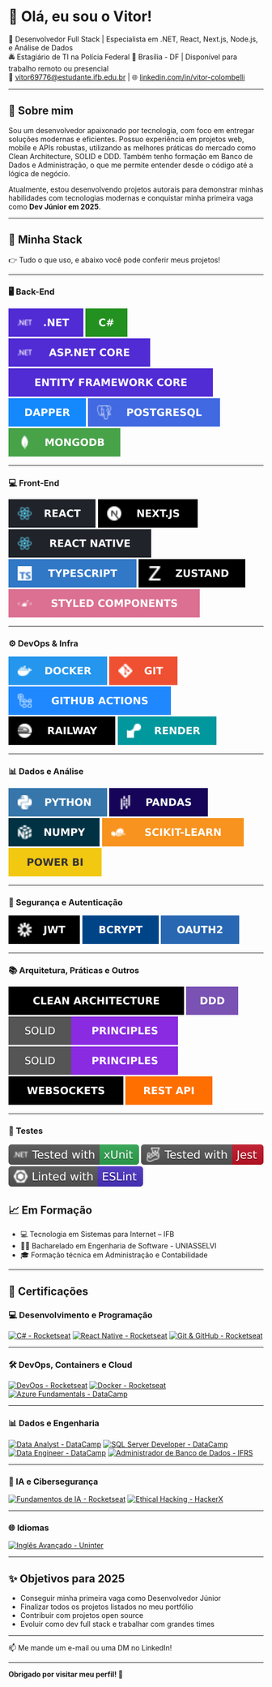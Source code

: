# 👋 Olá, eu sou o Vitor!

🎯 Desenvolvedor Full Stack | Especialista em .NET, React, Next.js, Node.js, e Análise de Dados  
🚔 Estagiário de TI na Polícia Federal
📍 Brasília - DF | Disponível para trabalho remoto ou presencial  
📧 vitor69776@estudante.ifb.edu.br | 🌐 [linkedin.com/in/vitor-colombelli](https://linkedin.com/in/vitor-colombelli)  

---

## 🚀 Sobre mim

Sou um desenvolvedor apaixonado por tecnologia, com foco em entregar soluções modernas e eficientes. Possuo experiência em projetos web, mobile e APIs robustas, utilizando as melhores práticas do mercado como Clean Architecture, SOLID e DDD. Também tenho formação em Banco de Dados e Administração, o que me permite entender desde o código até a lógica de negócio.

Atualmente, estou desenvolvendo projetos autorais para demonstrar minhas habilidades com tecnologias modernas e conquistar minha primeira vaga como **Dev Júnior em 2025**.

---

## 🧰 Minha Stack

👉 Tudo o que uso, e abaixo você pode conferir meus projetos!

---

### 🖥️ Back-End

<div align="left">
  <img src="imgshields/back-end/dotnet.svg/" />
  <img src="imgshields/back-end/csharp.svg/" />
  <img src="imgshields/back-end/aspdotnet.svg/" />
  <img src="imgshields/back-end/ef.svg/" />
  <img src="imgshields/back-end/dapper.svg" />
  <img src="imgshields/back-end/psql.svg/" />
  <img src="imgshields/back-end/mongodb.svg/" />
</div>

---

### 💻 Front-End

<div align="left">
  <img src="imgshields/front-end/react.svg/" />
  <img src="imgshields/front-end/next.svg/" />
  <img src="imgshields/front-end/rn.svg/" />
  <img src="imgshields/front-end/ts.svg/" />
  <img src="imgshields/front-end/zustand.svg/" />
  <img src="imgshields/front-end/sc.svg/" />
</div>

---

### ⚙️ DevOps & Infra

<div align="left">
  <img src="imgshields/devops-infra/docker.svg" />
  <img src="imgshields/devops-infra/git.svg" />
  <img src="imgshields/devops-infra/github actions.svg" />
  <img src="imgshields/devops-infra/railway.svg" />
  <img src="imgshields/devops-infra/render.svg" />
</div>

---

### 📊 Dados e Análise

<div align="left">
  <img src="imgshields/data-analysis/python.svg" />
  <img src="imgshields/data-analysis/pandas.svg" />
  <img src="imgshields/data-analysis/numpy.svg" />
  <img src="imgshields/data-analysis/scikit.svg" />
  <img src="imgshields/data-analysis/power-bi.svg" />
</div>

---

### 🔐 Segurança e Autenticação

<div align="left">
  <img src="imgshields/security/jwt.svg" />
  <img src="imgshields/security/bcrypt.svg" />
  <img src="imgshields/security/oauth2.svg" />
</div>

---

### 📚 Arquitetura, Práticas e Outros

<div align="left">
  <img src="imgshields/arch/clean.svg" />
  <img src="imgshields/arch/ddd.svg" />
  <img src="imgshields/arch/solid.svg" />
  <img src="imgshields/arch/principles.svg" />
  <img src="imgshields/arch/websockets.svg" />
  <img src="imgshields/arch/rest.svg" />
</div>

---

### 🧪 Testes

<div align="left">
  <img src="imgshields/tests/xunit.svg"/>
  <img src="imgshields/tests/jest.svg"/>
  <img src="imgshields/tests/eslint.svg"/>
</div>

## 📈 Em Formação

- 💻 Tecnologia em Sistemas para Internet – IFB
- 🧑‍🔬 Bacharelado em Engenharia de Software - UNIASSELVI  
- 🎓 Formação técnica em Administração e Contabilidade  

---

## 🏅 Certificações

### 💻 Desenvolvimento e Programação

[![C# - Rocketseat](https://img.shields.io/badge/C%23-Rocketseat-6e40c9?style=for-the-badge&logo=csharp)](#)
[![React Native - Rocketseat](https://img.shields.io/badge/React_Native-Rocketseat-61dafb?style=for-the-badge&logo=react)](#)
[![Git & GitHub - Rocketseat](https://img.shields.io/badge/Git%20e%20GitHub-Rocketseat-f05032?style=for-the-badge&logo=github)](#)

---

### 🛠️ DevOps, Containers e Cloud

[![DevOps - Rocketseat](https://img.shields.io/badge/DevOps-Rocketseat-orange?style=for-the-badge&logo=azuredevops)](#)
[![Docker - Rocketseat](https://img.shields.io/badge/Docker-Rocketseat-2496ED?style=for-the-badge&logo=docker)](#)
[![Azure Fundamentals - DataCamp](https://img.shields.io/badge/AZ900-Azure_Fundamentals-blue?style=for-the-badge&logo=microsoftazure)](#)

---

### 📊 Dados e Engenharia

[![Data Analyst - DataCamp](https://img.shields.io/badge/Analista_de_Dados-DataCamp-brightgreen?style=for-the-badge&logo=databricks)](#)
[![SQL Server Developer - DataCamp](https://img.shields.io/badge/SQL_Server-Developer-4B8BBE?style=for-the-badge&logo=microsoftsqlserver)](#)
[![Data Engineer - DataCamp](https://img.shields.io/badge/Data_Engineer-Python-003B57?style=for-the-badge&logo=python)](#)
[![Administrador de Banco de Dados - IFRS](https://img.shields.io/badge/Administrador_BD-IFRS-006600?style=for-the-badge&logo=microsoftsqlserver)](#)

---

### 🤖 IA e Cibersegurança

[![Fundamentos de IA - Rocketseat](https://img.shields.io/badge/IA_Fundamentos-Rocketseat-purple?style=for-the-badge&logo=openai)](#)
[![Ethical Hacking - HackerX](https://img.shields.io/badge/Ethical_Hacking-HackerX-red?style=for-the-badge&logo=hackthebox)](#)

---

### 🌐 Idiomas

[![Inglês Avançado - Uninter](https://img.shields.io/badge/Ingl%C3%AAs_Avan%C3%A7ado-Uninter-lightgrey?style=for-the-badge&logo=english)](#)


---

## ✨ Objetivos para 2025

- Conseguir minha primeira vaga como Desenvolvedor Júnior
- Finalizar todos os projetos listados no meu portfólio
- Contribuir com projetos open source
- Evoluir como dev full stack e trabalhar com grandes times

---

📫 Me mande um e-mail ou uma DM no LinkedIn!

---

**Obrigado por visitar meu perfil! 🚀**
